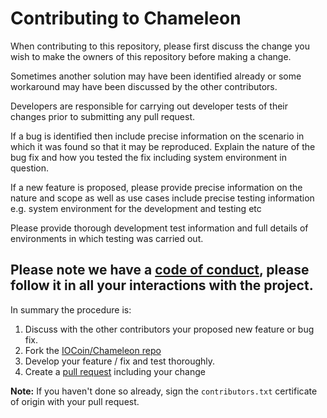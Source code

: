 # Contributing to Chameleon 

When contributing to this repository, please first discuss the change you wish to make the owners of this repository before making a change. 

Sometimes another solution may have been identified already or some workaround may have been discussed by the other contributors. 

Developers are responsible for carrying out developer tests of their changes prior to submitting any pull request.

If a bug is identified then include precise information on the scenario in which it was found so that it may be reproduced. Explain the nature of the bug fix and how you tested the fix including system environment in question.

If a new feature is proposed, please provide precise information on the nature and scope as well as use cases include precise testing information e.g. system environment for the development and testing etc

Please provide thorough development test information and full details of environments in which testing was carried out.

## Please note we have a [code of conduct](https://github.com/IOCoin/Chameleon/blob/master/CODE_OF_CONDUCT.md), please follow it in all your interactions with the project.

In summary the procedure is:
1. Discuss with the other contributors your proposed new feature or bug fix.
2. Fork the [IOCoin/Chameleon repo](https://github.com/IOCoin/Chameleon)
3. Develop your feature / fix and test thoroughly.
4. Create a [pull request](https://help.github.com/articles/using-pull-requests/) including your change


**Note:** If you haven't done so already, sign the `contributors.txt` certificate of origin with your pull request.
